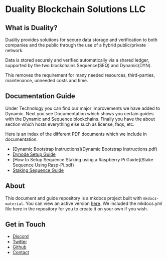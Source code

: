 # Duality Blockchain Solutions LLC

## What is Duality?
Duality provides solutions for secure data storage and verification to both companies and the public through the use of a hybrid public/private network.

Data is stored securely and verified automatically via a shared ledger, supported by the two blockchains Sequence(SEQ) and Dynamic(DYN).

This removes the requirement for many needed resources, third-parties, maintenance, unneeded costs and time.

## Documentation Guide
Under Technology you can find our major improvements we have added to Dynamic. Next you see Documentation which shows you certain guides with the Dynamic and Sequence blockchains. Finally you have the about section which hosts everything else such as license, faqs, etc.

Here is an index of the different PDF documents which we include in documentation:

* [Dynamic Bootstrap Instructions](Dynamic Bootstrap Instructions.pdf)
* [Dynode Setup Guide](Dynode-Setup-Guide.pdf)
* [How to Setup Sequence Staking using a Raspberry Pi Guide](Stake Sequence Using Rasp-Pi.pdf)
* [Staking Sequence Guide](Sequence_Staking_Guide.pdf)

## About
This document and guide repository is a mkdocs project built with `mkdocs-material`. You can view an active version [here](http://duality-solutions.github.io). We included the mkdocs.yml file here in the repository for you to create it on your own if you wish.

## Get in Touch
* [Discord](https://discord.gg/qnsEdsV)
* [Twitter](https://twitter.com/dualitychain)
* [Github](https://github.com/duality-solutions)
* [Contact](https://duality.solutions/contact-us)
